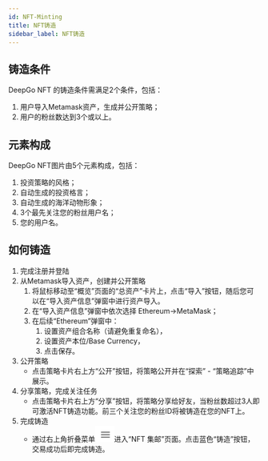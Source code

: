 ```yaml
---
id: NFT-Minting
title: NFT铸造
sidebar_label: NFT铸造
---
```


## 铸造条件
DeepGo NFT 的铸造条件需满足2个条件，包括：

1. 用户导入Metamask资产，生成并公开策略；
1. 用户的粉丝数达到3个或以上。
## 元素构成
DeepGo NFT图片由5个元素构成，包括：

1. 投资策略的风格；
1. 自动生成的投资格言；
1. 自动生成的海洋动物形象；
1. 3个最先关注您的粉丝用户名；
1. 您的用户名。 
## 如何铸造

1. 完成注册并登陆
1. 从Metamask导入资产，创建并公开策略
   1. 将鼠标移动至“概览”页面的“总资产”卡片上，点击“导入”按钮，随后您可以在“导入资产信息”弹窗中进行资产导入。
   1. 在“导入资产信息”弹窗中依次选择 Ethereum→MetaMask；
   1. 在后续“Ethereum”弹窗中：
      1. 设置资产组合名称（请避免重复命名），
      1. 设置资产本位/Base Currency，
      1. 点击保存。
3. 公开策略
   - 点击策略卡片右上方“公开”按钮，将策略公开并在“探索” - “策略追踪”中展示。
4. 分享策略，完成关注任务
   - 点击策略卡片右上方“分享”按钮，将策略分享给好友，当粉丝数超过3人即可激活NFT铸造功能。前三个关注您的粉丝ID将被铸造在您的NFT上。
5. 完成铸造
   - 通过右上角折叠菜单![](/img/menu.png)进入“NFT 集邮”页面。点击蓝色“铸造”按钮，交易成功后即完成铸造。
